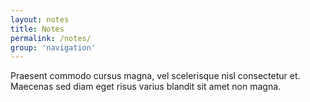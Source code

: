 ```yaml
---
layout: notes
title: Notes
permalink: /notes/
group: 'navigation'
---
```


Praesent commodo cursus magna, vel scelerisque nisl consectetur et. Maecenas sed diam eget risus varius blandit sit amet non magna.

